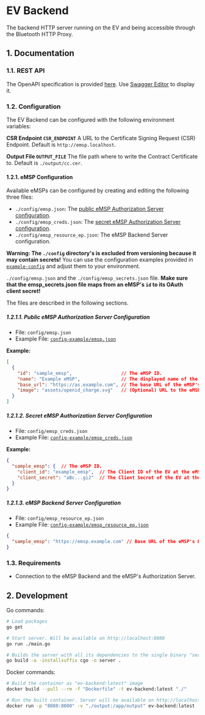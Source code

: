 # EV Backend

The backend HTTP server running on the EV and being accessible through the Bluetooth HTTP Proxy.


## 1. Documentation

### 1.1. REST API

The OpenAPI specification is provided [here](./api/swagger.yaml).
Use [Swagger Editor](https://editor.swagger.io/) to display it.


### 1.2. Configuration

The EV Backend can be configured with the following environment variables:

**CSR Endpoint `CSR_ENDPOINT`**
  A URL to the Certificate Signing Request (CSR) Endpoint.
  Default is `http://emsp.localhost`.

**Output File `OUTPUT_FILE`**
  The file path where to write the Contract Certificate to.
  Default is `./output/cc.cer`.


#### 1.2.1. eMSP Configuration

Available eMSPs can be configured by creating and editing the following three files:

- `./config/emsp.json`: The [public eMSP Authorization Server configuration](#1211-public-emsp-authorization-server-configuration).
- `./config/emsp_creds.json`: The [secret eMSP Authorization Server configuration](#1212-secret-emsp-authorization-server-configuration).
- `./config/emsp_resource_ep.json`: The eMSP Backend Server configuration.

**Warning: The `./config` directory's is excluded from versioning because it may contain secrets!**
You can use the configuration examples provided in [`example-config`](./example-config/) and adjust them to your environment.

 `./config/emsp.json` and the `./config/emsp_secrets.json` file.
**Make sure that the emsp_secrets.json file maps from an eMSP's `id` to its OAuth client secret!**

The files are described in the following sections.


##### 1.2.1.1. Public eMSP Authorization Server Configuration

- File: `config/emsp.json`
- Example File: [`config-example/emsp.json`](./example-config/emsp.json)

**Example:**
```json
[
  {
    "id": "sample_emsp",                  // The eMSP ID.
    "name": "Example eMSP",               // The displayed name of the eMSP in the User Agent.
    "base_url": "https://as.example.com", // The base URL of the eMSP's Authorization Server.
    "image": "assets/openid_charge.svg"   // (Optional) URL to the eMSP's logo displayed in the User Agent.
  }
]
```


##### 1.2.1.2. Secret eMSP Authorization Server Configuration

- File: `config/emsp_creds.json`
- Example File: [`config-example/emsp_creds.json`](./example-config/emsp_creds.json)

**Example:**
```json
{
  "sample_emsp": {  // The eMSP ID.
    "client_id": "example_emsp",  // The Client ID of the EV at the eMSP's Authorization Server.
    "client_secret": "aBc...giJ"  // The Client Secret of the EV at the eMSP's Authorization Server.
  }
}
```


##### 1.2.1.3. eMSP Backend Server Configuration

- File: `config/emsp_resource_ep.json`
- Example File: [`config-example/emsp_resource_ep.json`](./example-config/emsp_resource_ep.json)

```json
{
  "sample_emsp": "https://emsp.example.com" // Base URL of the eMSP's Backend Server.
}
```


### 1.3. Requirements

- Connection to the eMSP Backend and the eMSP's Authorization Server.


## 2. Development

Go commands:

```bash
# Load packages
go get

# Start server. Will be available on http://localhost:8080
go run ./main.go

# Builds the server with all its dependencies to the single binary "server"
go build -a -installsuffix cgo -o server .
```

Docker commands:

```bash
# Build the container as "ev-backend:latest" image
docker build --pull --rm -f "Dockerfile" -t ev-backend:latest "./"

# Run the built container. Server will be available on http://localhost:8080 and store certificate to ./output/cc.cer
docker run -p "8080:8080" -v "./output:/app/output" ev-backend:latest
```
